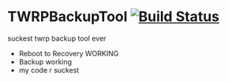 # TWRPBackupTool [![Build Status](https://travis-ci.org/ReynardoEW/TWRPBackupTool.png?branch=master)](https://travis-ci.org/ReynardoEW/TWRPBackupTool)
suckest twrp backup tool ever
- Reboot to Recovery WORKING
- Backup working
- my code r suckest
